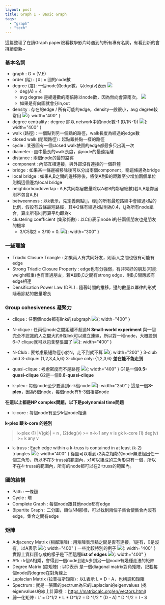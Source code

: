 ```yaml
---
layout: post
title: Graph 1 - Basic Graph
tags: 
  - "graph" 
  - "tech"
---
```

這篇整理了在讀Graph paper跟看教學影片時遇到的所有專有名詞，有看到新的會持續更新~

### 基本名詞
- graph : G = (V,E)
- order (階) : `|G|` = 圖的node數
- degree (度): 一個node的edge數，以deg(v)表示
![](https://i.imgur.com/s6SmGWF.png)
    - deg(A) = 4
    - avg degree 是總邊數的兩倍除以node數，因為無向會算兩次。
![](https://i.imgur.com/RPgxkfX.png)
    - 如果是有向圖就會分in,out
- density : 存在的edge / 所有可能的edge，density一般很小，avg degree較常用
![](https://i.imgur.com/aU9nxfP.png){: width="400" }
- degree centrality : degree 除以 network中的node數-1 (D/(N-1))
![](https://i.imgur.com/V9QW61P.png){: width="400" } 
- walk (路徑) : 一個點到另一個點的路徑，walk長度為經過的edge數
- closed walk (閉環路徑) : 起點跟終點一樣的路徑
- cycle : 某張圖有一個closed walk使圖的edge都最多只出現一次
- diameter : 圖中最長的walk長度，兩node的最遠距離
- distance : 兩個node的最短路徑
- component : 內部互相連接，與外部沒有連接的一個群體
- bridge : 如果某一條邊被移除後可以分出兩個component，稱這條邊為bridge
- local bridge : 如果A,B之間的邊移除後，將使A到B的距離至少增加兩個單位則稱這個邊為local bridge
- neighborhoodoverlap : A,B共同鄰居數量除以A和B的鄰居總數(若A,B是鄰居則不包含A,B)
- betweenness : 以k表示，先定義兩點i,j，i到j的所有最短路經中會經過k點的比例，假設有五條最短路經，其中2條有經過k點則為0.4，i,j為所有node組合，算出所有kij再算平均即為k
- clustering coefficient (集聚係數) : 以C(i)表示node i的任兩個朋友也是朋友的機率
    - 3/C5取2 = 3/10 = 0.
![](https://i.imgur.com/PLhb2h7.png){: width="300" }

### 一些理論
- Triadic Closure Triangle : 如果兩人有共同好友，則兩人之間也很有可能有edge
- Strong Triadic Closure Property : edge也有分強弱，有非常好的朋友(可能weight較重)也有普通朋友，若A跟B,C之間有strong edge，則B,C間應該有edge相連
- Densification Power Law (DPL) : 隨著時間的推移，邊的數量以冪律的形式隨著節點的數量增長

### Group cohesiveness 凝聚力
- clique : 任兩個node都有link的subgraph
![](https://i.imgur.com/4wywqSl.png){: width="400" } 
- N-clique : 任兩個node之間距離不超過N
**Small-world experiment**
與一個完全不認識的人之間大約6條link可以建立連線，所以對一堆node，大概設到6~7 clique就可以包含整張圖了
![](https://i.imgur.com/zWAeyPi.png){: width="400" }

- N-Club : 要考慮最短路徑小於N，走不到就不算
![](https://i.imgur.com/ErgcVUI.png){: width="200" }
3-club and 3-clique: {1,2,3,4,5,6}
3-clique only: {1,2,3,6}
**差在能不能走到**
- quasi-clique : 考慮密度而不是路徑
![](https://i.imgur.com/Snn2PtV.png){: width="400" } 
G1是一個**0.5-quasi-clique**
G2是一個**0.6-quasi-clique**

- k-plex : 每個node至少要連到n-k個node
![](https://i.imgur.com/Qx45jO6.png){: width="250" }
這是一個**3-plex**，因為5個node，每個node有5-3個相鄰node  

**在這以上都是NP complex問題，以下是polynomial time問題**

- k-core : 每個node有至少k個node相連

**k-plex 跟 k-core 的差別**
> k-plex (1) |V(gk)| = n , (2)deg(v) >= n-k-1 any v is gk
> k-core (1) deg(v) >= k any v

- k-truss : Each edge within a k-truss is contained in at least (k-2) triangles
![](https://i.imgur.com/b51BtbS.png){: width="400" }
從圖可以看到x2與之相鄰的node無法組出任一個三角形，所以不在3-truss的範圍內，x1可以組成的三角形只有一個，所以不在4-truss的範圍內，所有的node都可以在2-truss的範圍內。

### 圖的結構
- Path : 一條鏈
- Cycle : 環
- Complete Graph : 每個node跟其他node都有edge
- Bipartite Graph : 二分圖，類似NN那樣，可以找到兩個子集合使集合內沒有edge，集合之間有edge

### 矩陣
- Adjacency Matrix (相鄰矩陣) : 用矩陣表示點之間是否有連接，1是有，0是沒有，以A表示
![](https://i.imgur.com/YQHSRz5.png){: width="400" }
一些比較特別的例子
![](https://i.imgur.com/S2bvHXx.png){: width="400" } 
實際上資料匯存成的樣子是下面這種**list of edges**
![](https://i.imgur.com/34MjBna.png){: width="400" } 
- A^k : k個A相乘，會得到一個node到走k步到另一個node有幾種走法的矩陣
- Degree Matrix (度矩陣) : 以D表示 是一個diagonal matrix對角矩陣，記載每個node的degree在對角線上
- Laplacian Matrix (拉普拉斯矩陣) : 以L表示 L = D - A，也稱調和矩陣
- Spectrum : 就是一張圖的pectrum為它的Laplacian的eigenvalues
(找eigenvalues的線上計算機 ：https://matrixcalc.org/en/vectors.html)
- 歸一化矩陣 : L' = D^1/2 * L * D^1/2 = D ^1/2 * (D - A) * D ^1/2 = I - S

